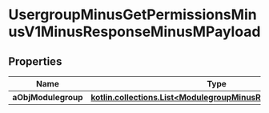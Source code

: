 
# UsergroupMinusGetPermissionsMinusV1MinusResponseMinusMPayload

## Properties
Name | Type | Description | Notes
------------ | ------------- | ------------- | -------------
**aObjModulegroup** | [**kotlin.collections.List&lt;ModulegroupMinusResponseCompound&gt;**](ModulegroupMinusResponseCompound.md) |  | 



